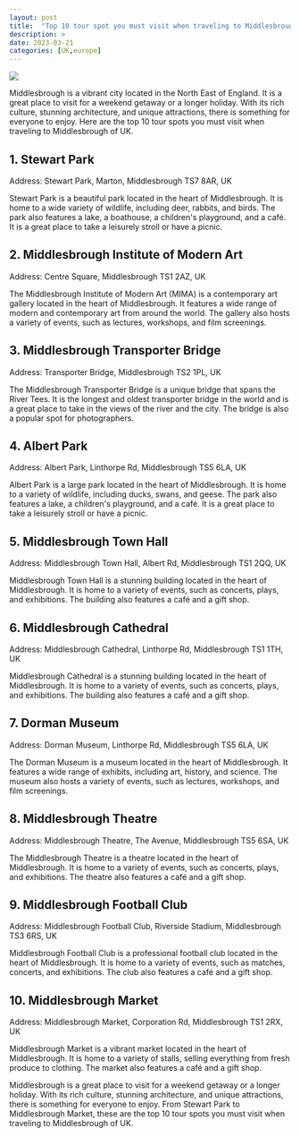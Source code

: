 ```yaml
---
layout: post
title:  "Top 10 tour spot you must visit when traveling to Middlesbrough of UK"
description: >
date: 2023-03-21
categories: [UK,europe]
---
```


<img src="https://source.unsplash.com/1600x900/?uk,middlesbrough,travel">

Middlesbrough is a vibrant city located in the North East of England. It is a great place to visit for a weekend getaway or a longer holiday. With its rich culture, stunning architecture, and unique attractions, there is something for everyone to enjoy. Here are the top 10 tour spots you must visit when traveling to Middlesbrough of UK.

## 1. Stewart Park

Address: Stewart Park, Marton, Middlesbrough TS7 8AR, UK

Stewart Park is a beautiful park located in the heart of Middlesbrough. It is home to a wide variety of wildlife, including deer, rabbits, and birds. The park also features a lake, a boathouse, a children's playground, and a café. It is a great place to take a leisurely stroll or have a picnic.

## 2. Middlesbrough Institute of Modern Art

Address: Centre Square, Middlesbrough TS1 2AZ, UK

The Middlesbrough Institute of Modern Art (MIMA) is a contemporary art gallery located in the heart of Middlesbrough. It features a wide range of modern and contemporary art from around the world. The gallery also hosts a variety of events, such as lectures, workshops, and film screenings.

## 3. Middlesbrough Transporter Bridge

Address: Transporter Bridge, Middlesbrough TS2 1PL, UK

The Middlesbrough Transporter Bridge is a unique bridge that spans the River Tees. It is the longest and oldest transporter bridge in the world and is a great place to take in the views of the river and the city. The bridge is also a popular spot for photographers.

## 4. Albert Park

Address: Albert Park, Linthorpe Rd, Middlesbrough TS5 6LA, UK

Albert Park is a large park located in the heart of Middlesbrough. It is home to a variety of wildlife, including ducks, swans, and geese. The park also features a lake, a children's playground, and a café. It is a great place to take a leisurely stroll or have a picnic.

## 5. Middlesbrough Town Hall

Address: Middlesbrough Town Hall, Albert Rd, Middlesbrough TS1 2QQ, UK

Middlesbrough Town Hall is a stunning building located in the heart of Middlesbrough. It is home to a variety of events, such as concerts, plays, and exhibitions. The building also features a café and a gift shop.

## 6. Middlesbrough Cathedral

Address: Middlesbrough Cathedral, Linthorpe Rd, Middlesbrough TS1 1TH, UK

Middlesbrough Cathedral is a stunning building located in the heart of Middlesbrough. It is home to a variety of events, such as concerts, plays, and exhibitions. The building also features a café and a gift shop.

## 7. Dorman Museum

Address: Dorman Museum, Linthorpe Rd, Middlesbrough TS5 6LA, UK

The Dorman Museum is a museum located in the heart of Middlesbrough. It features a wide range of exhibits, including art, history, and science. The museum also hosts a variety of events, such as lectures, workshops, and film screenings.

## 8. Middlesbrough Theatre

Address: Middlesbrough Theatre, The Avenue, Middlesbrough TS5 6SA, UK

The Middlesbrough Theatre is a theatre located in the heart of Middlesbrough. It is home to a variety of events, such as concerts, plays, and exhibitions. The theatre also features a café and a gift shop.

## 9. Middlesbrough Football Club

Address: Middlesbrough Football Club, Riverside Stadium, Middlesbrough TS3 6RS, UK

Middlesbrough Football Club is a professional football club located in the heart of Middlesbrough. It is home to a variety of events, such as matches, concerts, and exhibitions. The club also features a café and a gift shop.

## 10. Middlesbrough Market

Address: Middlesbrough Market, Corporation Rd, Middlesbrough TS1 2RX, UK

Middlesbrough Market is a vibrant market located in the heart of Middlesbrough. It is home to a variety of stalls, selling everything from fresh produce to clothing. The market also features a café and a gift shop.

Middlesbrough is a great place to visit for a weekend getaway or a longer holiday. With its rich culture, stunning architecture, and unique attractions, there is something for everyone to enjoy. From Stewart Park to Middlesbrough Market, these are the top 10 tour spots you must visit when traveling to Middlesbrough of UK.